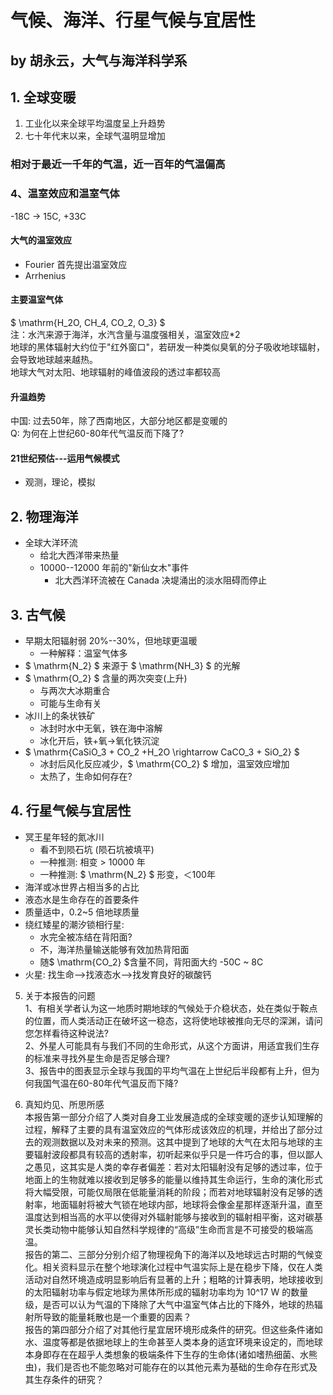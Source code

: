 # 气候、海洋、行星气候与宜居性 
## by 胡永云，大气与海洋科学系

## 1. 全球变暖
1. 工业化以来全球平均温度呈上升趋势
2. 七十年代末以来，全球气温明显增加
### 相对于最近一千年的气温，近一百年的气温偏高
### 4、温室效应和温室气体
-18C -> 15C,  +33C
#### 大气的温室效应
* Fourier 首先提出温室效应
* Arrhenius
#### 主要温室气体
$ \mathrm{H_2O, CH_4, CO_2, O_3} $  
注：水汽来源于海洋，水汽含量与温度强相关，温室效应*2  
地球的黑体辐射大约位于"红外窗口"，若研发一种类似臭氧的分子吸收地球辐射，会导致地球越来越热。  
地球大气对太阳、地球辐射的峰值波段的透过率都较高  
#### 升温趋势
中国: 过去50年，除了西南地区，大部分地区都是变暖的  
Q: 为何在上世纪60-80年代气温反而下降了?  
#### 21世纪预估---运用气候模式
* 观测，理论，模拟
## 2. 物理海洋
* 全球大洋环流
  * 给北大西洋带来热量
  * 10000--12000 年前的"新仙女木"事件
    *  北大西洋环流被在 Canada 决堤涌出的淡水阻碍而停止
## 3. 古气候
* 早期太阳辐射弱 20%--30%，但地球更温暖
  * 一种解释：温室气体多
* $ \mathrm{N_2} $ 来源于 $ \mathrm{NH_3} $ 的光解
* $ \mathrm{O_2} $ 含量的两次突变(上升)
  * 与两次大冰期重合
  * 可能与生命有关
* 冰川上的条状铁矿
  * 冰封时水中无氧，铁在海中溶解
  * 冰化开后，铁+氧->氧化铁沉淀
* $ \mathrm{CaSiO_3 + CO_2 +H_2O  \rightarrow  CaCO_3 + SiO_2} $
  * 冰封后风化反应减少，$ \mathrm{CO_2} $ 增加，温室效应增加
  * 太热了，生命如何存在?
## 4. 行星气候与宜居性
* 冥王星年轻的氮冰川
  * 看不到陨石坑 (陨石坑被填平)
  * 一种推测: 相变 > 10000 年
  * 一种推测: $ \mathrm{N_2} $ 形变，＜100年
* 海洋或冰世界占相当多的占比
* 液态水是生命存在的首要条件
* 质量适中，0.2~5 倍地球质量
* 绕红矮星的潮汐锁相行星: 
  * 水完全被冻结在背阳面? 
  * 不，海洋热量输送能够有效加热背阳面
  * 随$ \mathrm{CO_2} $含量不同，背阳面大约 -50C ~ 8C
* 火星: 找生命-->找液态水-->找发育良好的碳酸钙

5. 关于本报告的问题  
1、有相关学者认为这一地质时期地球的气候处于介稳状态，处在类似于鞍点的位置，而人类活动正在破坏这一稳态，这将使地球被推向无尽的深渊，请问您怎样看待这种说法?  
2、外星人可能具有与我们不同的生命形式，从这个方面讲，用适宜我们生存的标准来寻找外星生命是否足够合理?  
3、报告中的图表显示全球与我国的平均气温在上世纪后半段都有上升，但为何我国气温在60-80年代气温反而下降?  

6. 真知灼见、所思所感  
  本报告第一部分介绍了人类对自身工业发展造成的全球变暖的逐步认知理解的过程，解释了主要的具有温室效应的气体形成该效应的机理，并给出了部分过去的观测数据以及对未来的预测。这其中提到了地球的大气在太阳与地球的主要辐射波段都具有较高的透射率，初听起来似乎只是一件巧合的事，但以鄙人之愚见，这其实是人类的幸存者偏差：若对太阳辐射没有足够的透过率，位于地面上的生物就难以接收到足够多的能量以维持其生命运行，生命的演化形式将大幅受限，可能仅局限在低能量消耗的阶段；而若对地球辐射没有足够的透射率，地面辐射将被大气锁在地球内部，地球将会像金星那样逐渐升温，直至温度达到相当高的水平以使得对外辐射能够与接收到的辐射相平衡，这对碳基灵长类动物中能够认知自然科学规律的“高级”生命而言是不可接受的极端高温。  
  报告的第二、三部分分别介绍了物理视角下的海洋以及地球远古时期的气候变化。相关资料显示在整个地球演化过程中气温实际上是在稳步下降，仅在人类活动对自然环境造成明显影响后有显著的上升；粗略的计算表明，地球接收到的太阳辐射功率与假定地球为黑体所形成的辐射功率均为 10^17 W 的数量级，是否可以认为气温的下降除了大气中温室气体占比的下降外，地球的热辐射所导致的能量耗散也是一个重要的因素？  
  报告的第四部分介绍了对其他行星宜居环境形成条件的研究。但这些条件诸如水、温度等都是依据地球上的生命甚至人类本身的适宜环境来设定的，而地球本身即存在在超乎人类想象的极端条件下生存的生命体(诸如嗜热细菌、水熊虫)，我们是否也不能忽略对可能存在的以其他元素为基础的生命存在形式及其生存条件的研究？  
